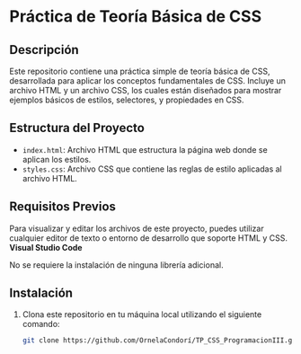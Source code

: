 # Práctica de Teoría Básica de CSS

## Descripción
Este repositorio contiene una práctica simple de teoría básica de CSS, desarrollada para aplicar los conceptos fundamentales de CSS. Incluye un archivo HTML y un archivo CSS, los cuales están diseñados para mostrar ejemplos básicos de estilos, selectores, y propiedades en CSS.

## Estructura del Proyecto
- `index.html`: Archivo HTML que estructura la página web donde se aplican los estilos.
- `styles.css`: Archivo CSS que contiene las reglas de estilo aplicadas al archivo HTML.

## Requisitos Previos
Para visualizar y editar los archivos de este proyecto, puedes utilizar cualquier editor de texto o entorno de desarrollo que soporte HTML y CSS. **Visual Studio Code** 

No se requiere la instalación de ninguna librería adicional.

## Instalación
1. Clona este repositorio en tu máquina local utilizando el siguiente comando:
   ```bash
   git clone https://github.com/OrnelaCondorí/TP_CSS_ProgramacionIII.git
